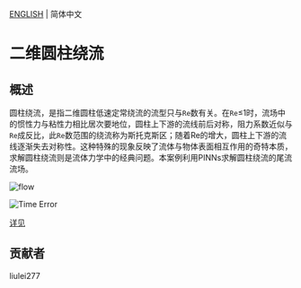 [ENGLISH](navier_stokes2D.md) | 简体中文

# 二维圆柱绕流

## 概述

圆柱绕流，是指二维圆柱低速定常绕流的流型只与`Re`数有关。在`Re`≤1时，流场中的惯性力与粘性力相比居次要地位，圆柱上下游的流线前后对称，阻力系数近似与`Re`成反比，此`Re`数范围的绕流称为斯托克斯区；随着Re的增大，圆柱上下游的流线逐渐失去对称性。这种特殊的现象反映了流体与物体表面相互作用的奇特本质，求解圆柱绕流则是流体力学中的经典问题。本案例利用PINNs求解圆柱绕流的尾流流场。

![flow](images/image-flow.png)

![Time Error](images/TimeError_epoch5000.png)

[详见](https://gitee.com/mindspore/mindscience/blob/master/MindFlow/applications/physics_driven/cylinder_flow/navier_stokes2D_CN.ipynb)

## 贡献者

liulei277